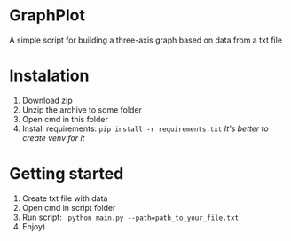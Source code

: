 # GraphPlot
A simple script for building a three-axis graph based on data from a txt file

# Instalation
1. Download zip
2. Unzip the archive to some folder
3. Open cmd in this folder
4. Install requirements: `pip install -r requirements.txt`
_It's better to create venv for it_

# Getting started
1. Create txt file with data
3. Open cmd in script folder
2. Run script: ` python main.py --path=path_to_your_file.txt`
3. Enjoy)
